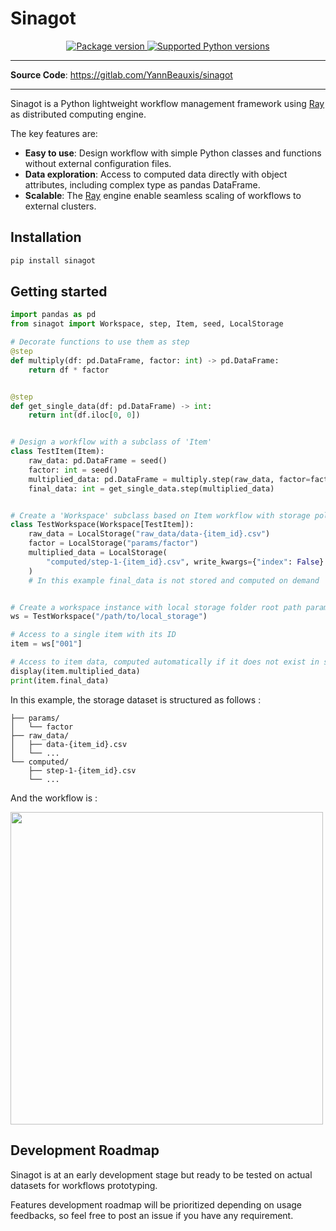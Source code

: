 # Sinagot

<p align="center">
<a href="https://pypi.org/project/fastapi" target="_blank">
    <img src="https://img.shields.io/pypi/v/sinagot?color=%2334D058&label=pypi%20package" alt="Package version">
</a>
<a href="https://pypi.org/project/fastapi" target="_blank">
    <img src="https://img.shields.io/pypi/pyversions/sinagot.svg?color=%2334D058" alt="Supported Python versions">
</a>
</p>

---

**Source Code**: <a href="https://gitlab.com/YannBeauxis/sinagot" target="_blank">https://gitlab.com/YannBeauxis/sinagot</a>

---

Sinagot is a Python lightweight workflow management framework using [Ray](https://www.ray.io/) as distributed computing engine.

The key features are:

- **Easy to use**: Design workflow with simple Python classes and functions without external configuration files.
- **Data exploration**: Access to computed data directly with object attributes, including complex type as pandas DataFrame.
- **Scalable**: The [Ray](https://www.ray.io/) engine enable seamless scaling of workflows to external clusters.

## Installation

```bash
pip install sinagot
```

## Getting started

```python
import pandas as pd
from sinagot import Workspace, step, Item, seed, LocalStorage

# Decorate functions to use them as step
@step
def multiply(df: pd.DataFrame, factor: int) -> pd.DataFrame:
    return df * factor


@step
def get_single_data(df: pd.DataFrame) -> int:
    return int(df.iloc[0, 0])


# Design a workflow with a subclass of 'Item'
class TestItem(Item):
    raw_data: pd.DataFrame = seed()
    factor: int = seed()
    multiplied_data: pd.DataFrame = multiply.step(raw_data, factor=factor)
    final_data: int = get_single_data.step(multiplied_data)


# Create a 'Workspace' subclass based on Item workflow with storage policy for data produced
class TestWorkspace(Workspace[TestItem]):
    raw_data = LocalStorage("raw_data/data-{item_id}.csv")
    factor = LocalStorage("params/factor")
    multiplied_data = LocalStorage(
        "computed/step-1-{item_id}.csv", write_kwargs={"index": False}
    )
    # In this example final_data is not stored and computed on demand


# Create a workspace instance with local storage folder root path parameter
ws = TestWorkspace("/path/to/local_storage")

# Access to a single item with its ID
item = ws["001"]

# Access to item data, computed automatically if it does not exist in storage
display(item.multiplied_data)
print(item.final_data)
```

In this example, the storage dataset is structured as follows :

```
├── params/
│   └── factor
├── raw_data/
│   ├── data-{item_id}.csv
│   └── ...
└── computed/
    ├── step-1-{item_id}.csv
    └── ...
```

And the workflow is :

<img src="docs/workflow.png" width="500">

## Development Roadmap

Sinagot is at an early development stage but ready to be tested on actual datasets for workflows prototyping.

Features development roadmap will be prioritized depending on usage feedbacks, so feel free to post an issue if you have any requirement.
